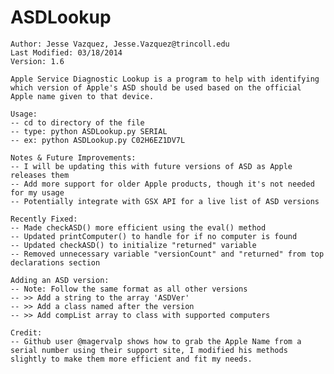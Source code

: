 ASDLookup
=========

    Author: Jesse Vazquez, Jesse.Vazquez@trincoll.edu
    Last Modified: 03/18/2014
    Version: 1.6
   
    Apple Service Diagnostic Lookup is a program to help with identifying which version of Apple's ASD should be used based on the official Apple name given to that device.    
    
    Usage:
    -- cd to directory of the file
    -- type: python ASDLookup.py SERIAL
    -- ex: python ASDLookup.py C02H6EZ1DV7L
    
    Notes & Future Improvements:
    -- I will be updating this with future versions of ASD as Apple releases them
    -- Add more support for older Apple products, though it's not needed for my usage
    -- Potentially integrate with GSX API for a live list of ASD versions
    
    Recently Fixed:
    -- Made checkASD() more efficient using the eval() method
    -- Updated printComputer() to handle for if no computer is found
    -- Updated checkASD() to initialize "returned" variable
	-- Removed unnecessary variable "versionCount" and "returned" from top declarations section
    
    Adding an ASD version:
    -- Note: Follow the same format as all other versions
    -- >> Add a string to the array 'ASDVer'
    -- >> Add a class named after the version
    -- >> Add compList array to class with supported computers
    
    Credit:
    -- Github user @magervalp shows how to grab the Apple Name from a serial number using their support site, I modified his methods slightly to make them more efficient and fit my needs.